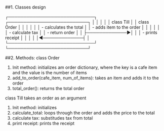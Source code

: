 ##1. Classes design

┌────────────────────────────┐              ┌──────────────────────────┐
│                            │              │                          │
│  class Till                │              │ class Order              │
│                            │              │                          │
│  - calculates the total    │              │ - adds item to the order │
│                            │              │                          │
│  - calculate tax           │              │ - return order           │
│                            ├─────────────►│                          │
│  - prints receipt          │              │                          │
│                            │◄─────────────┤                          │
└────────────────────────────┘              └──────────────────────────┘

##2. Methods:
class Order
1. Init method: initializes am order dictionary, where the key is a cafe item and the value is the number of items
2. add_to_order(cafe_item, num_of_items): takes an item and adds it to the order
3. total_order(): returns the total order

class Till
takes an order as an argument
1. Init method: initializes 
2. calculate_total: loops through the order and adds the price to the total
3. calculate tax: substitudes tax from total
4. print receipt: prints the receipt
